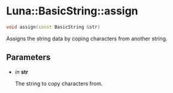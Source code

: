 # Luna::BasicString::assign

```c++
void assign(const BasicString &str)
```

Assigns the string data by coping characters from another string. 



## Parameters
* *in* **str**

    The string to copy characters from. 


